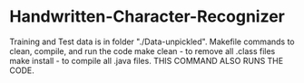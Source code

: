 # Handwritten-Character-Recognizer
Training and Test data is in folder "./Data-unpickled".
Makefile commands to clean, compile, and run the code
make clean - to remove all .class files
make install - to compile all .java files. THIS COMMAND ALSO RUNS THE CODE.
